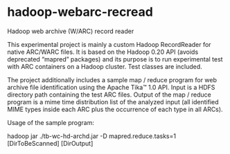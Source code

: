 hadoop-webarc-recread
=====================

Hadoop web archive (W/ARC) record reader

This experimental project is mainly a custom Hadoop RecordReader for native ARC/WARC files. It is based on the Hadoop 0.20 API (avoids deprecated “mapred” packages) and its purpose is to run experimental test with ARC containers on a Hadoop cluster. Test classes are included.

The project additionally includes a sample map / reduce program for web archive file identification using the Apache Tika™ 1.0 API. Input is a HDFS directory path containing the test ARC files. Output of the map / reduce  program is a mime time distribution list of the analyzed input (all identified MIME types inside each ARC plus the occurrence of each type in all ARCs).


Usage of the sample program:
        
hadoop jar ./tb-wc-hd-archd.jar -D mapred.reduce.tasks=1 [DirToBeScanned] [DirOutput]

